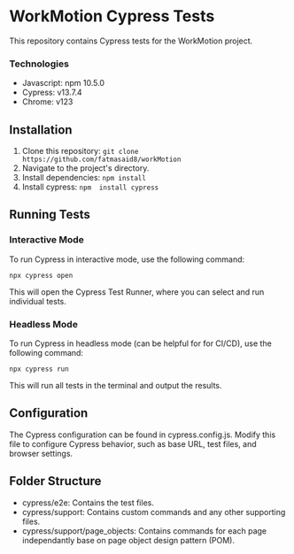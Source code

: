 # WorkMotion Cypress Tests

This repository contains Cypress tests for the WorkMotion project.

### Technologies
- Javascript: npm 10.5.0
- Cypress: v13.7.4
- Chrome: v123

## Installation

1. Clone this repository: `git clone https://github.com/fatmasaid8/workMotion`
2. Navigate to the project's directory.
3. Install dependencies: `npm install`
4. Install cypress: `npm  install cypress`

## Running Tests

### Interactive Mode

To run Cypress in interactive mode, use the following command:

```npx cypress open```

This will open the Cypress Test Runner, where you can select and run individual tests.

### Headless Mode

To run Cypress in headless mode (can be helpful for for CI/CD), use the following command:

```npx cypress run```

This will run all tests in the terminal and output the results.

## Configuration

The Cypress configuration can be found in cypress.config.js. Modify this file to configure Cypress behavior, such as base URL, test files, and browser settings.

## Folder Structure

- cypress/e2e: Contains the test files.
- cypress/support: Contains custom commands and any other supporting files.
- cypress/support/page_objects: Contains commands for each page independantly base on page object design pattern (POM).

